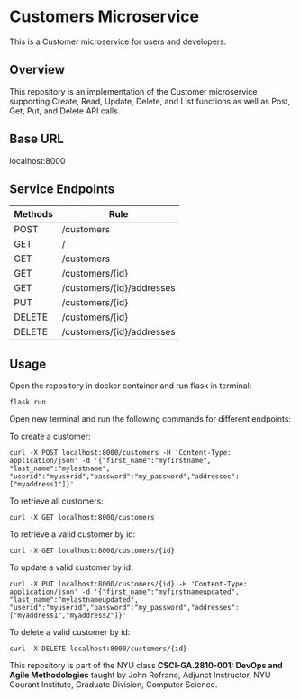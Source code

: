 # Customers Microservice

This is a Customer microservice for users and developers.

## Overview

This repository is an implementation of the Customer microservice supporting Create, Read, Update, Delete, and List functions as well as Post, Get, Put, and Delete API calls.

## Base URL

localhost:8000

## Service Endpoints

Methods | Rule |
--- | --- |
POST | /customers |
GET | / |
GET | /customers |
GET | /customers/{id} |
GET | /customers/{id}/addresses |
PUT | /customers/{id} |
DELETE | /customers/{id} |
DELETE | /customers/{id}/addresses |

## Usage

Open the repository in docker container and run flask in terminal:

```console
flask run
```

Open new terminal and run the following commands for different endpoints: 

To create a customer:
```console
curl -X POST localhost:8000/customers -H 'Content-Type: application/json' -d '{"first_name":"myfirstname", "last_name":"mylastname", "userid":"myuserid","password":"my_password","addresses":["myaddress1"]}'
```

To retrieve all customers:
```console
curl -X GET localhost:8000/customers
```

To retrieve a valid customer by id:
```console
curl -X GET localhost:8000/customers/{id}
```

To update a valid customer by id:
```console
curl -X PUT localhost:8000/customers/{id} -H 'Content-Type: application/json' -d '{"first_name":"myfirstnameupdated", "last_name":"mylastnameupdated", "userid":"myuserid","password":"my_password","addresses":["myaddress1","myaddress2"]}'
```

To delete a valid customer by id:
```console
curl -X DELETE localhost:8000/customers/{id}
```

This repository is part of the NYU class **CSCI-GA.2810-001: DevOps and Agile Methodologies** taught by John Rofrano, Adjunct Instructor, NYU Courant Institute, Graduate Division, Computer Science.